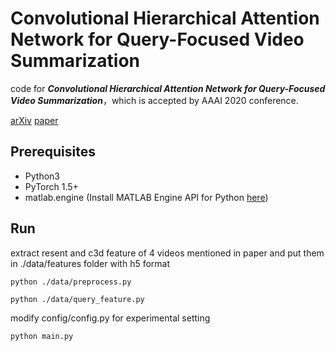 # Convolutional Hierarchical Attention Network for Query-Focused Video Summarization
code for ***Convolutional Hierarchical Attention Network for Query-Focused Video Summarization***，which is accepted by AAAI 2020 conference.

[arXiv](https://arxiv.org/abs/2002.03740)  [paper](https://doi.org/10.1609/aaai.v34i07.6929) 



## Prerequisites

- Python3
- PyTorch 1.5+
- matlab.engine (Install MATLAB Engine API for Python [here](https://www.mathworks.com/help/matlab/matlab_external/install-the-matlab-engine-for-python.html))



## Run

extract resent and c3d feature of 4 videos mentioned in paper and put them in ./data/features folder with h5 format

`python ./data/preprocess.py`

`python ./data/query_feature.py`

modify config/config.py for experimental setting

`python main.py`


